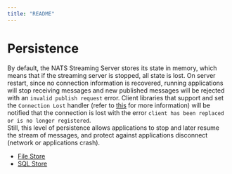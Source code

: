 ```yaml
---
title: "README"
---
```

# Persistence

By default, the NATS Streaming Server stores its state in memory, which means that if the streaming server is stopped, all state is lost. On server restart, since no connection information is recovered, running applications will stop receiving messages and new published messages will be rejected with an `invalid publish request` error. Client libraries that support and set the `Connection Lost` handler \(refer to [this](https://github.com/nats-io/stan.go#connection-status) for more information\) will be notified that the connection is lost with the error `client has been replaced or is no longer registered`.  
 Still, this level of persistence allows applications to stop and later resume the stream of messages, and protect against applications disconnect \(network or applications crash\).

* [File Store](file_store.md)
* [SQL Store ](sql_store.md)

